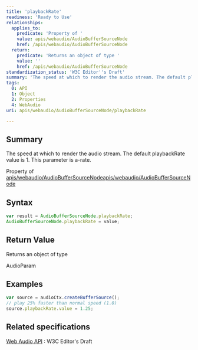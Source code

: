 ```yaml
---
title: 'playbackRate'
readiness: 'Ready to Use'
relationships:
  applies_to:
    predicate: 'Property of '
    value: apis/webaudio/AudioBufferSourceNode
    href: /apis/webaudio/AudioBufferSourceNode
  return:
    predicate: 'Returns an object of type '
    value: ''
    href: /apis/webaudio/AudioBufferSourceNode
standardization_status: 'W3C Editor''s Draft'
summary: 'The speed at which to render the audio stream. The default playbackRate value is 1. This parameter is a-rate.'
tags:
  0: API
  1: Object
  2: Properties
  4: WebAudio
uri: apis/webaudio/AudioBufferSourceNode/playbackRate

---
```

## Summary

The speed at which to render the audio stream. The default playbackRate value is 1. This parameter is a-rate.

Property of [apis/webaudio/AudioBufferSourceNode](/apis/webaudio/AudioBufferSourceNode)[apis/webaudio/AudioBufferSourceNode](/apis/webaudio/AudioBufferSourceNode)

## Syntax

``` js
var result = AudioBufferSourceNode.playbackRate;
AudioBufferSourceNode.playbackRate = value;
```

## Return Value

Returns an object of type

AudioParam

## Examples

``` js
var source = audioCtx.createBufferSource();
// play 25% faster than normal speed (1.0)
source.playbackRate.value = 1.25;
```

## Related specifications

[Web Audio API](http://webaudio.github.io/web-audio-api/)
:   W3C Editor's Draft
